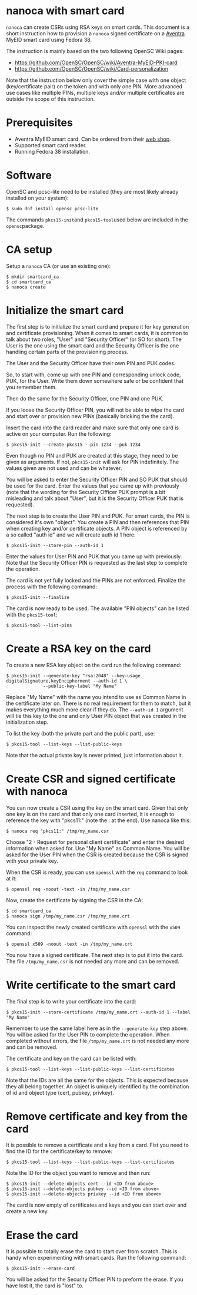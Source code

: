 nanoca with smart card
====
`nanoca` can create CSRs using RSA keys on smart cards. This document is a short
instruction how to provision a `nanoca` signed certificate on a
[Aventra](https://aventra.fi) MyEID smart card using Fedora 38.

The instruction is mainly based on the two following OpenSC Wiki pages:

* https://github.com/OpenSC/OpenSC/wiki/Aventra-MyEID-PKI-card
* https://github.com/OpenSC/OpenSC/wiki/Card-personalization

Note that the instruction below only cover the simple case with one object
(key/certificate pair) on the token and with only one PIN. More advanced
use cases like multiple PINs, multiple keys and/or multiple certificates are
outside the scope of this instruction.


Prerequisites
====
* Aventra MyEID smart card. Can be ordered from their [web shop](https://webservices.aventra.fi/webshop).
* Supported smart card reader.
* Running Fedora 38 installation.


Software
====
OpenSC and pcsc-lite need to be installed (they are most likely already
installed on your system):

    $ sudo dnf install opensc pcsc-lite

The commands `pkcs15-init`and `pkcs15-tool`used below are included in the
`opensc`package.


CA setup
====
Setup a `nanoca` CA (or use an existing one):

    $ mkdir smartcard_ca
    $ cd smartcard_ca
    $ nanoca create


Initialize the smart card
====
The first step is to initialize the smart card and prepare it for key generation
and certificate provisioning. When it comes to smart cards, it is common to talk
about two roles, "User" and "Security Officer" (or SO for short). The User is
the one using the smart card and the Security Officer is the one handling certain
parts of the provisioning process.

The User and the Security Officer have their own PIN and PUK codes.

So, to start with, come up with one PIN and corresponding unlock code, PUK, for
the User. Write them down somewhere safe or be confident that you remember them.

Then do the same for the Security Officer, one PIN and one PUK.

If you loose the Security Officer PIN, you will not be able to wipe the card and
start over or provision new PINs (basically bricking the the card).

Insert the card into the card reader and make sure that only one card is
active on your computer. Run the following:

    $ pkcs15-init --create-pkcs15 --pin 1234 --puk 1234

Even though no PIN and PUK are created at this stage, they need to be given
as arguments. If not, `pkcs15-init` will ask for PIN indefinitely. The values
given are not used and can be whatever.

You will be asked to enter the Security Officer PIN and SO PUK that should be
used for the card. Enter the values that you came up with previously (note that
the wording for the Security Officer PUK prompt is a bit misleading and talk
about "User", but it is the Security Officer PUK that is requested).

The next step is to create the User PIN and PUK. For smart cards, the PIN is
considered it's own "object". You create a PIN and then references that
PIN when creating key and/or certificate objects. A PIN object is referenced
by a so called "auth id" and we will create auth id 1 here:

    $ pkcs15-init --store-pin --auth-id 1

Enter the values for User PIN and PUK that you came up with previously. Note
that the Security Officer PIN is requested as the last step to complete the
operation.

The card is not yet fully locked and the PINs are not enforced. Finalize
the process with the following command:

    $ pkcs15-init --finalize

The card is now ready to be used. The available "PIN objects" can be listed
with the `pkcs15-tool`:

    $ pkcs15-tool --list-pins


Create a RSA key on the card
====
To create a new RSA key object on the card run the following command:

    $ pkcs15-init --generate-key "rsa:2048" --key-usage digitalSignature,keyEncipherment --auth-id 1 \
                  --public-key-label "My Name"

Replace "My Name" with the name you intend to use as Common Name in the
certificate later on. There is no real requirement for them to match, but it
makes everything much more clear if they do. The `--auth-id 1` argument will
tie this key to the one and only User PIN object that was created in the
initialization step.

To list the key (both the private part and the public part), use:

    $ pkcs15-tool --list-keys --list-public-keys

Note that the actual private key is never printed, just information about it.


Create CSR and signed certificate with nanoca
====
You can now create a CSR using the key on the smart card. Given that only
one key is on the card and that only one card inserted, it is enough to reference
the key with "pkcs11:" (note the : at the end). Use nanoca like this:

    $ nanoca req "pkcs11:" /tmp/my_name.csr

Choose "2 - Request for personal client certificate" and enter the desired
information when asked for. Use "My Name" as Common Name. You will be asked for
the User PIN when the CSR is created because the CSR is signed with your private
key.

When the CSR is ready, you can use `openssl` with the `req` command to look at
it:

    $ openssl req -noout -text -in /tmp/my_name.csr

Now, create the certificate by signing the CSR in the CA:

    $ cd smartcard_ca
    $ nanoca sign /tmp/my_name.csr /tmp/my_name.crt

You can inspect the newly created certificate with `openssl` with the `x509` command:

    $ openssl x509 -noout -text -in /tmp/my_name.crt

You now have a signed certificate. The next step is to put it into the card.
The file `/tmp/my_name.csr` is not needed any more and can be removed.


Write certificate to the smart card
====
The final step is to write your certificate into the card:

    $ pkcs15-init --store-certificate /tmp/my_name.crt --auth-id 1 --label "My Name"

Remember to use the same label here as in the `--generate-key` step above. You
will be asked for the User PIN to complete the operation. When completed
without errors, the file `/tmp/my_name.crt` is not needed any more and can be
removed.

The certificate and key on the card can be listed with:

    $ pkcs15-tool --list-keys --list-public-keys --list-certificates

Note that the IDs are all the same for the objects. This is expected because
they all belong together. An object is uniquely identified by the combination
of id and object type (cert, pubkey, privkey).


Remove certificate and key from the card
====
It is possible to remove a certificate and a key from a card. Fist you need
to find the ID for the certificate/key to remove:

    $ pkcs15-tool --list-keys --list-public-keys --list-certificates

Note the ID for the object you want to remove and then run:

    $ pkcs15-init --delete-objects cert --id <ID from above>
    $ pkcs15-init --delete-objects pubkey --id <ID from above>
    $ pkcs15-init --delete-objects privkey --id <ID from above>

The card is now empty of certificates and keys and you can start over and
create a new key.


Erase the card
====
It is possible to totally erase the card to start over from scratch. This is
handy when experimenting with smart cards. Run the following command:

    $ pkcs15-init --erase-card

You will be asked for the Security Officer PIN to preform the erase. If you
have lost it, the card is "lost" to.
